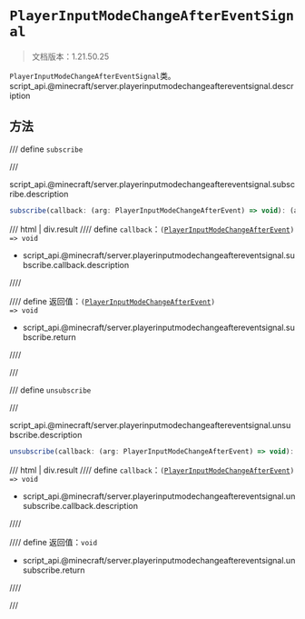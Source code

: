 # `PlayerInputModeChangeAfterEventSignal`

> 文档版本：1.21.50.25

`PlayerInputModeChangeAfterEventSignal`类。script_api.@minecraft/server.playerinputmodechangeaftereventsignal.description

## 方法

/// define
`subscribe`


///

script_api.@minecraft/server.playerinputmodechangeaftereventsignal.subscribe.description

```js
subscribe(callback: (arg: PlayerInputModeChangeAfterEvent) => void): (arg: PlayerInputModeChangeAfterEvent) => void
```

/// html | div.result
//// define
`callback`：<code>(<a href="../playerinputmodechangeafterevent/">PlayerInputModeChangeAfterEvent</a>) =&gt; void</code>

- script_api.@minecraft/server.playerinputmodechangeaftereventsignal.subscribe.callback.description


////

//// define
返回值：<code>(<a href="../playerinputmodechangeafterevent/">PlayerInputModeChangeAfterEvent</a>) =&gt; void</code>

- script_api.@minecraft/server.playerinputmodechangeaftereventsignal.subscribe.return


////

///


/// define
`unsubscribe`


///

script_api.@minecraft/server.playerinputmodechangeaftereventsignal.unsubscribe.description

```js
unsubscribe(callback: (arg: PlayerInputModeChangeAfterEvent) => void): void
```

/// html | div.result
//// define
`callback`：<code>(<a href="../playerinputmodechangeafterevent/">PlayerInputModeChangeAfterEvent</a>) =&gt; void</code>

- script_api.@minecraft/server.playerinputmodechangeaftereventsignal.unsubscribe.callback.description


////

//// define
返回值：`void`

- script_api.@minecraft/server.playerinputmodechangeaftereventsignal.unsubscribe.return


////

///

